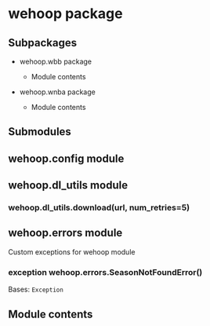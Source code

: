 # wehoop package

## Subpackages


* wehoop.wbb package


    * Module contents


* wehoop.wnba package


    * Module contents


## Submodules

## wehoop.config module

## wehoop.dl_utils module


### wehoop.dl_utils.download(url, num_retries=5)
## wehoop.errors module

Custom exceptions for wehoop module


### exception wehoop.errors.SeasonNotFoundError()
Bases: `Exception`

## Module contents
